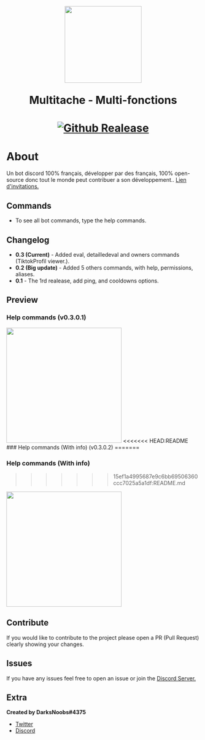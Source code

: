 <h1 align="center">
    <br>
    <img src="https://cdn.discordapp.com/avatars/866998645365669898/4f48c8517ef5e830ed310ac348a37a5f.png?size=128"height="200">
    <br>
    <p>Multitache
 - Multi-fonctions</p>
<h1>
<p align="center">
    <a href="https://github.com/DarksNoobsDev/multitache-dev/realease">
       <img alt="Github Realease" src="https://img.shields.io/github/release/DarksNoobsDev/multitache-dev.svg">
    </a>
</p>

# About
Un bot discord 100% français, développer par des français, 100% open-source donc tout le monde peut contribuer a son développement.. [Lien d'invitations.](https://discord.com/api/oauth2/authorize?client_id=866998645365669898&permissions=8&scope=bot%20applications.commands)

## Commands 
* To see all bot commands, type the help commands.

## Changelog
* **0.3 (Current)** - Added eval, detailledeval and owners commands (TiktokProfil viewer.).
* **0.2 (Big update)** - Added 5 others commands, with help, permissions, aliases.
* **0.1** - The 1rd realease, add ping, and cooldowns options.

## Preview
### Help commands (v0.3.0.1)
<img src="https://i.imgur.com/iQ6Pc7g.png" height="300">
<<<<<<< HEAD:README
### Help commands (With info) (v0.3.0.2)
=======

### Help commands (With info)
>>>>>>> 15ef1a4995687e9c6bb69506360ccc7025a5a1df:README.md
<img src="https://i.imgur.com/tQPMVPg.png" height="300">

## Contribute
If you would like to contribute to the project please open a PR (Pull Request) clearly showing your changes.

## Issues
If you have any issues feel free to open an issue or join the [Discord Server.](https://discord.gg/2wDu9z2TeJ)

## Extra
__Created by DarksNoobs#4375__
* [Twitter](https://twitter.com/DarksNoobsG)
* [Discord](https://discord.gg/2wDu9z2TeJ)
</br>

